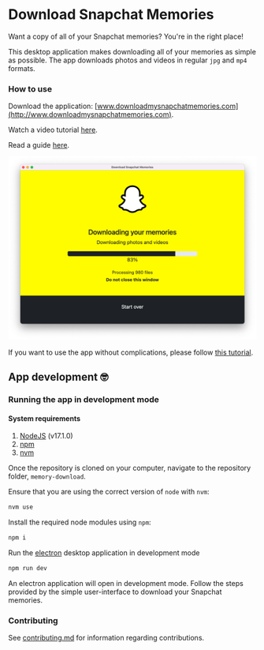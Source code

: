 # Download Snapchat Memories

Want a copy of all of your Snapchat memories? You're in the right place!

This desktop application makes downloading all of your memories as simple as possible. The app downloads photos and videos in regular `jpg` and `mp4` formats.

### How to use

Download the application: [www.downloadmysnapchatmemories.com](http://www.downloadmysnapchatmemories.com).

Watch a video tutorial [here](https://youtu.be/0_1mJ3w5LaA).

Read a guide [here](https://www.christianlisle.io/post/download-snapchat-memories).

<div align="center">
  <a href="http://www.downloadmysnapchatmemories.com" title="Download Snapchat Memories" >
    <img src="assets/memory-download-app.png" width="700px" />
  </a>
</div>

If you want to use the app without complications, please follow [this tutorial](https://youtu.be/0_1mJ3w5LaA).

## App development 🤓

### Running the app in development mode

<!-- no toc -->

#### System requirements

1. [NodeJS](http://nodejs.org) (v17.1.0)
2. [npm](http://npmjs.com)
3. [nvm](http://nvm.sh/)

Once the repository is cloned on your computer, navigate to the repository folder, `memory-download`.

Ensure that you are using the correct version of `node` with `nvm`:

```bash
nvm use
```

Install the required node modules using `npm`:

```bash
npm i
```

Run the [electron](https://www.electronjs.org/) desktop application in development mode

```bash
npm run dev
```

An electron application will open in development mode. Follow the steps provided by the simple user-interface to download your Snapchat memories.

### Contributing

See [contributing.md](/contributing.md) for information regarding contributions.
